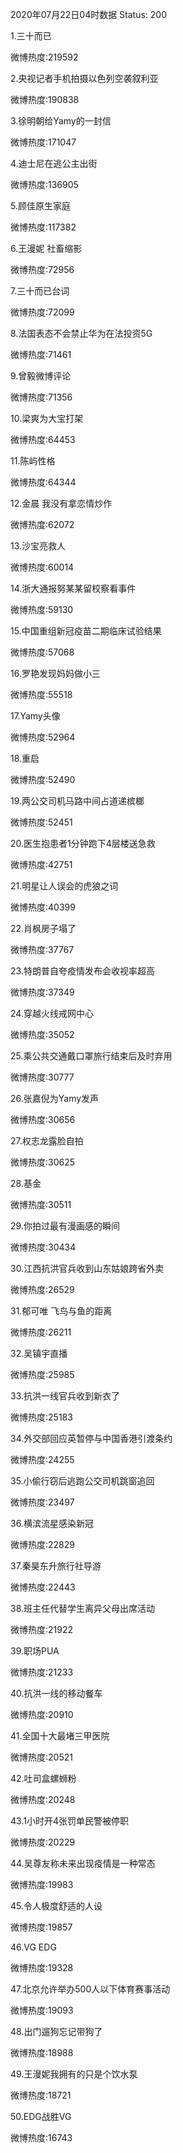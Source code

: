 2020年07月22日04时数据
Status: 200

1.三十而已

微博热度:219592

2.央视记者手机拍摄以色列空袭叙利亚

微博热度:190838

3.徐明朝给Yamy的一封信

微博热度:171047

4.迪士尼在逃公主出街

微博热度:136905

5.顾佳原生家庭

微博热度:117382

6.王漫妮 社畜缩影

微博热度:72956

7.三十而已台词

微博热度:72099

8.法国表态不会禁止华为在法投资5G

微博热度:71461

9.曾毅微博评论

微博热度:71356

10.梁爽为大宝打架

微博热度:64453

11.陈屿性格

微博热度:64344

12.金晨 我没有拿恋情炒作

微博热度:62072

13.沙宝亮救人

微博热度:60014

14.浙大通报努某某留校察看事件

微博热度:59130

15.中国重组新冠疫苗二期临床试验结果

微博热度:57068

16.罗艳发现妈妈做小三

微博热度:55518

17.Yamy头像

微博热度:52964

18.重启

微博热度:52490

19.两公交司机马路中间占道递槟榔

微博热度:52451

20.医生抱患者1分钟跑下4层楼送急救

微博热度:42751

21.明星让人误会的虎狼之词

微博热度:40399

22.肖枫房子塌了

微博热度:37767

23.特朗普自夸疫情发布会收视率超高

微博热度:37349

24.穿越火线戒网中心

微博热度:35052

25.乘公共交通戴口罩旅行结束后及时弃用

微博热度:30777

26.张嘉倪为Yamy发声

微博热度:30656

27.权志龙露脸自拍

微博热度:30625

28.基金

微博热度:30511

29.你拍过最有漫画感的瞬间

微博热度:30434

30.江西抗洪官兵收到山东姑娘跨省外卖

微博热度:26529

31.郁可唯 飞鸟与鱼的距离

微博热度:26211

32.吴镇宇直播

微博热度:25985

33.抗洪一线官兵收到新衣了

微博热度:25183

34.外交部回应英暂停与中国香港引渡条约

微博热度:24255

35.小偷行窃后逃跑公交司机跳窗追回

微博热度:23497

36.横滨流星感染新冠

微博热度:22829

37.秦昊东升旅行社导游

微博热度:22443

38.班主任代替学生离异父母出席活动

微博热度:21922

39.职场PUA

微博热度:21233

40.抗洪一线的移动餐车

微博热度:20910

41.全国十大最堵三甲医院

微博热度:20521

42.吐司盒螺蛳粉

微博热度:20248

43.1小时开4张罚单民警被停职

微博热度:20229

44.吴尊友称未来出现疫情是一种常态

微博热度:19983

45.令人极度舒适的人设

微博热度:19857

46.VG EDG

微博热度:19328

47.北京允许举办500人以下体育赛事活动

微博热度:19093

48.出门遛狗忘记带狗了

微博热度:18988

49.王漫妮我拥有的只是个饮水泵

微博热度:18721

50.EDG战胜VG

微博热度:16743


